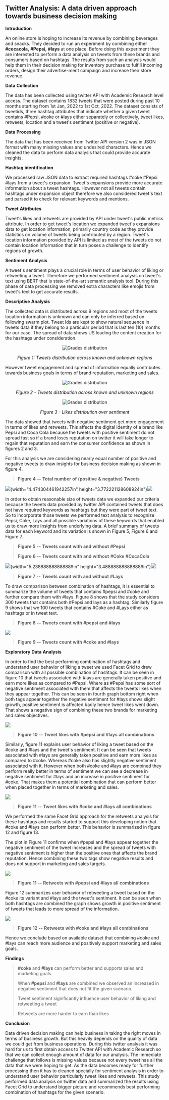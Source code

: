 ## **Twitter** **Analysis:** **A** **data** **driven** **approach** **towards** **business** **decision** **making**

**Introduction**

An online store is hoping to increase its revenue by combining beverages and snacks. They decided to run an experiment by combining either **#cocacola,** **#Pepsi,** **#lays** at one place. Before doing this
experiment they are interested to perform a data analysis on tweets from these brands and consumers based on hashtags. The results from such an analysis would help them in their decision making for inventory purchase to fulfill incoming orders, design their advertise-ment campaign and increase their store revenue.

**Data** **Collection**

The data has been collected using twitter API with Academic Research level access. The dataset contains 1832 tweets that were posted during past 10 months starting from 1st Jan, 2022 to 1st Oct, 2022. The dataset consists of tweetids, three hashtag attributes that indicate whether a given tweet contains #Pepsi, #coke or #lays either separately or
collectively, tweet likes, retweets, location and a tweet's sentiment (positive or negative).

**Data** **Processing**

The data that has been received from Twitter API version 2 was in JSON format with many missing values and undesired characters. Hence we cleaned the data to perform data analysis that could provide accurate
insights.

**Hashtag** **identification**

We processed raw JSON data to extract required hashtags #coke #Pepsi #lays from a tweet's expansion. Tweet's expansions provide more accurate information about a tweet hashtags. However not all tweets contain
hashtags under expansion object therefore we also considered tweet's text and parsed it to check for relevant keywords and mentions.

**Tweet** **Attributes**

Tweet's likes and retweets are provided by API under tweet's public metrics attribute. In order to get tweet's location we expanded tweet's expansions data to get location information, primarily country code as
they provide statistics on volume of tweets being contributed by a region. Tweet's location information provided by API is limited as most of the tweets do not contain location information that in turn poses a challenge to identify regions of growth.

**Sentiment** **Analysis**

A tweet's sentiment plays a crucial role in terms of user behavior of liking or retweeting a tweet. Therefore we performed sentiment analysis on tweet's text using BERT that is state-of-the-art semantic analysis tool. During this phase of data processing we removed extra characters like emojis from tweet's text to get accurate results.

**Descriptive** **Analysis**

The collected data is distributed across 9 regions and most of the tweets location information is unknown and can only be inferred based on following swarm plot. Tweet Ids are kept to show natural sequence in tweets data if they belong to a particular period that is last ten (10) months for our case. The spread of data shows US leading the content creation for the hashtags under consideration.

<p align="center">
  <img style="background-color: #fff;" alt="Grades distribution" src="./images/x505zpln.png">
</p>

<p align="center"><em>Figure 1: Tweets distribution across known and unknown regions</em></p>

However tweet engagement and spread of information equally contributes towards business goals in terms of brand reputation, marketing and sales.

<p align="center">
  <img style="background-color: #fff;" alt="Grades distribution" src="./images/lqc2pmxo.png">
</p>

<p align="center"><em>Figure 2 - Tweets distribution across known and unknown regions</em></p>

<p align="center">
  <img style="background-color: #fff;" alt="Grades distribution" src="./images/tnhsur4a.png">
</p>

<p align="center"><em>Figure 3 - Likes distribution over sentiment</em></p>


The data showed that tweets with negative sentiment get more engagement in terms of likes and retweets. This affects the digital identity of a
brand like Pepsi and Coca Cola because the tweets with positive sentiment do not spread fast so if a brand loses reputation on twitter it will take longer to regain that reputation and earn the consumer
confidence as shown in figures 2 and 3.

For this analysis we are considering nearly equal number of positive and negative tweets to draw insights for business decision making as shown
in figure 4.

> **Figure** **4** **--** **Total** **number** **of** **(positive**
> **&** **negative)** **Tweets**

![](./images/sgrhgagt.png){width="4.474304461942257in"
height="3.772221128608924in"}![](./images/okf0p04g.png)

In order to obtain reasonable size of tweets data we expanded our
criteria because the tweets data provided by twitter API contained
tweets that does not have required keywords as hashtags but they were
part of tweet text. So to incorporate those tweets we performed text
analysis to recognize Pepsi, Coke, Lays and all possible variations of
these keywords that enabled us to draw more insights from underlying
data. A brief summary of tweets data for each keyword and its variation
is shown in Figure 5, Figure 6 and Figure 7.

> **Figure** **5** **--** **Tweets** **count** **with** **and**
> **without** **#Pepsi**
>
> **Figure** **6** **--** **Tweets** **count** **with** **and**
> **without** **#Coke** **#CocaCola**

![](./images/rwbdtwgz.png){width="5.238888888888889in"
height="3.488888888888889in"}![](./images/0h4bmnnj.png)

> **Figure** **7** **--** **Tweets** **count** **with** **and**
> **without** **#Lays**

To draw comparison between combination of hashtags, it is essential to
summarize the volume of tweets that contains #pepsi and #coke and
further compare them with #lays. Figure 8 shows that the study considers
300 tweets that contains both #Pepsi and lays as a hashtag. Similarly
figure 9 shows that we 100 tweets that contains #Coke and #Lays either
as hashtags or in tweet text.

> **Figure** **8** **--** **Tweets** **count** **with** **#pepsi**
> **and** **#lays**

![](./images/twrna5jt.png)

> **Figure** **9** **--** **Tweets** **count** **with** **#coke**
> **and** **#lays**

**Exploratory** **Data** **Analysis**

In order to find the best performing combination of hashtags and
understand user behavior of liking a tweet we used Facet Grid to drew
comparison with all possible combination of hashtags. It can be seen in
figure 10 that tweets associated with #lays are generally taken positive
and earn more likes as compared to #Pepsi. Where as #Pepsi has some sort
of negative sentiment associated with them that affects the tweets likes
when they appear together. This can be seen in fourth graph bottom right
when both tags appear together the negative sentiment for #lays shows
slight growth, positive sentiment is affected badly hence tweet likes
went down. That shows a negative sign of combining these two brands for
marketing and sales objectives.

![](./images/1b4ni2ap.png)

> **Figure** **10** **--** **Tweet** **likes** **with** **#pepsi**
> **and** **#lays** **all** **combinations**

Similarly, figure 11 explains user behavior of liking a tweet based on
the #coke and #lays and the tweet\'s sentiment. It can be seen that
tweets associated with #lays are generally taken positive and earn more
likes as compared to #coke. Whereas #coke also has slightly negative
sentiment associated with it. However when both #coke and #lays are
combined they perform really better in terms of sentiment we can see a
decrease in negative sentiment for #lays and an increase in positive
sentiment for #coke. That makes them a potential combination that can
perform better when placed together in terms of marketing and sales.

![](./images/m44o54hi.png)

> **Figure** **11** **--** **Tweet** **likes** **with** **#coke**
> **and** **#lays** **all** **combinations**

We performed the same Facet Grid approach for the retweets analysis for
these hashtags and results started to support this developing notion
that #coke and #lays can perform better. This behavior is summarized in
figure 12 and figure 13.

The plot in Figure 11 confirms when #pepsi and #lays appear together the
negative sentiment of the tweet increases and the spread of tweets with
negative sentiment is higher than the positive ones that affects the
brand reputation. Hence combining these two tags show negative results
and does not support in marketing and sales targets.

![](./images/ubkladmg.png)

> **Figure** **11** **--** **Retweets** **with** **#pepsi** **and**
> **#lays** **all** **combinations**

Figure 12 summarizes user behavior of retweeting a tweet based on the
#coke its variant and #lays and the tweet\'s sentiment. It can be seen
when both hashtags are combined the graph shows growth in positive
sentiment of tweets that leads to more spread of the information.

![](./images/lekoz1s0.png)

> **Figure** **12** **--** **Retweets** **with** **#coke** **and**
> **#lays** **all** **combinations**

Hence we conclude based on available dataset that combining #coke and
#lays can reach more audience and positively support marketing and sales
goals.

**Findings**

> **#coke** and **#lays** can perform better and supports sales and
> marketing goals.
>
> When **#pepsi** and **#lays** are combined we observed an increased in
> negative sentiment that does not fit the given scenario.
>
> Tweet sentiment significantly influence user behavior of liking and
> retweeting a tweet
>
> Retweets are more harder to earn than likes

**Conclusion**

Data driven decision making can help business in taking the right moves in terms of business growth. But this heavily depends on the quality of data we could get from business operations. During this twitter analysis it was hard for us to first obtain access to Twitter API with Academic Research so that we can collect enough amount of data for our analysis. The immediate challenge that follows is missing values because not every tweet has all the data that we were hoping to get. As the data becomes ready for further processing then it has to cleaned specially for sentiment analysis in order to understand user behavior particularly tweet likes and retweets. This study performed data analysis on twitter data and summarized the results using Facet Grid to understand bigger picture and recommends best performing combination of hashtags for the given scenario.
